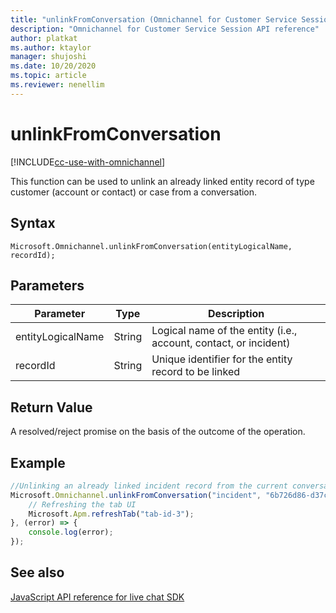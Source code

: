 ```yaml
---
title: "unlinkFromConversation (Omnichannel for Customer Service Session API reference) | MicrosoftDocs"
description: "Omnichannel for Customer Service Session API reference"
author: platkat
ms.author: ktaylor
manager: shujoshi
ms.date: 10/20/2020
ms.topic: article
ms.reviewer: nenellim
---
```

# unlinkFromConversation

[!INCLUDE[cc-use-with-omnichannel](../../../../includes/cc-use-with-omnichannel.md)]

This function can be used to unlink an already linked entity record of type customer (account or contact) or case from a conversation. 

## Syntax

`Microsoft.Omnichannel.unlinkFromConversation(entityLogicalName, recordId);`

## Parameters

| Parameter | Type | Description |
| ---- | ---- | ---- |
| entityLogicalName | String | Logical name of the entity (i.e., account, contact, or incident) | 
| recordId | String | Unique identifier for the entity record to be linked |

## Return Value

A resolved/reject promise on the basis of the outcome of the operation. 

## Example

```javascript
//Unlinking an already linked incident record from the current conversation 
Microsoft.Omnichannel.unlinkFromConversation("incident", "6b726d86-d37c-43b8-b3a4-c4056ddd2e07").then((response) => { 
    // Refreshing the tab UI  
    Microsoft.Apm.refreshTab("tab-id-3"); 
}, (error) => { 
    console.log(error); 
}); 
```

## See also

[JavaScript API reference for live chat SDK](../../omnichannel-reference.md)

